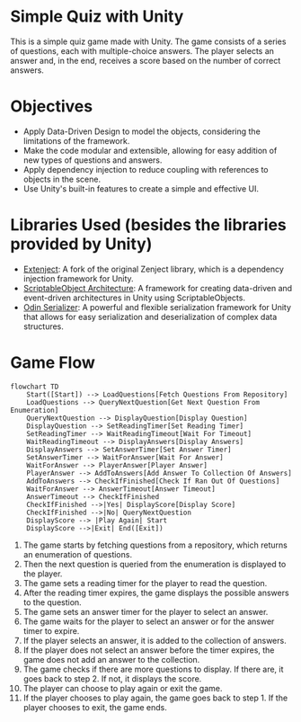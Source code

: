 # Simple Quiz with Unity

This is a simple quiz game made with Unity. The game consists of a series of
questions, each with multiple-choice answers. The player selects an answer and,
in the end, receives a score based on the number of correct answers.

# Objectives

- Apply Data-Driven Design to model the objects, considering the limitations of
  the framework.
- Make the code modular and extensible, allowing for easy addition of new types
  of questions and answers.
- Apply dependency injection to reduce coupling with references to objects in
  the scene.
- Use Unity's built-in features to create a simple and effective UI.

# Libraries Used (besides the libraries provided by Unity)

- [Extenject](https://github.com/Mathijs-Bakker/Extenject): A fork of the
  original Zenject library, which is a dependency injection framework for Unity.
- [ScriptableObject
  Architecture](https://github.com/DanielEverland/ScriptableObject-Architecture):
  A framework for creating data-driven and event-driven architectures in Unity
  using ScriptableObjects.
- [Odin Serializer](https://github.com/TeamSirenix/odin-serializer): A powerful
  and flexible serialization framework for Unity that allows for easy
  serialization and deserialization of complex data structures.

# Game Flow

```mermaid
flowchart TD
    Start([Start]) --> LoadQuestions[Fetch Questions From Repository]
    LoadQuestions --> QueryNextQuestion[Get Next Question From Enumeration]
    QueryNextQuestion --> DisplayQuestion[Display Question]
    DisplayQuestion --> SetReadingTimer[Set Reading Timer]
    SetReadingTimer --> WaitReadingTimeout[Wait For Timeout]
    WaitReadingTimeout --> DisplayAnswers[Display Answers]
    DisplayAnswers --> SetAnswerTimer[Set Answer Timer]
    SetAnswerTimer --> WaitForAnswer[Wait For Answer]
    WaitForAnswer --> PlayerAnswer[Player Answer]
    PlayerAnswer --> AddToAnswers[Add Answer To Collection Of Answers]
    AddToAnswers --> CheckIfFinished[Check If Ran Out Of Questions]
    WaitForAnswer --> AnswerTimeout[Answer Timeout]
    AnswerTimeout --> CheckIfFinished
    CheckIfFinished -->|Yes| DisplayScore[Display Score]
    CheckIfFinished -->|No| QueryNextQuestion
    DisplayScore --> |Play Again| Start
    DisplayScore -->|Exit| End([Exit])
```

1. The game starts by fetching questions from a repository, which returns an
   enumeration of questions.
2. Then the next question is queried from the enumeration is displayed to the
    player.
3. The game sets a reading timer for the player to read the question.
4. After the reading timer expires, the game displays the possible answers to the
   question.
5. The game sets an answer timer for the player to select an answer.
6. The game waits for the player to select an answer or for the answer timer to
   expire.
7. If the player selects an answer, it is added to the collection of answers.
8. If the player does not select an answer before the timer expires, the game
   does not add an answer to the collection.
9. The game checks if there are more questions to display. If there are, it goes
   back to step 2. If not, it displays the score.
10. The player can choose to play again or exit the game.
11. If the player chooses to play again, the game goes back to step 1. If the
    player chooses to exit, the game ends.